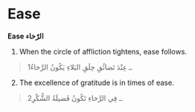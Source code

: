 Ease
====

**Ease الرّخاء**

1. When the circle of affliction tightens, ease follows.

> 1ـ عِنْدَ تَضائُقِ حِلَقِ البَلاءِ يَكُونُ الرَّخاءُ.

2. The excellence of gratitude is in times of ease.

> 2ـ فِي الرَّخاءِ تَكُونُ فَضيلَةُ الشُّكْرِ.


